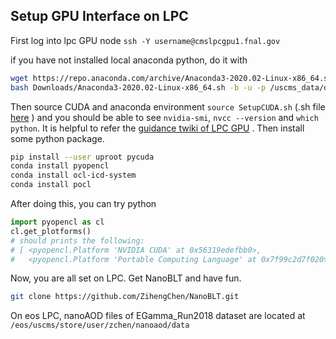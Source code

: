 ## Setup GPU Interface on LPC
First log into lpc GPU node `ssh -Y username@cmslpcgpu1.fnal.gov`

if you have not installed local anaconda python, do it with
```bash
wget https://repo.anaconda.com/archive/Anaconda3-2020.02-Linux-x86_64.sh
bash Downloads/Anaconda3-2020.02-Linux-x86_64.sh -b -u -p /uscms_data/d3/zchen/anaconda
```
Then source CUDA and anaconda environment `source SetupCUDA.sh` (.sh file [here](https://github.com/ZihengChen/Notebook/blob/master/LPC_SetupCUDA.sh) ) and you should be able to see `nvidia-smi`, `nvcc --version` and `which python`. It is helpful to refer the [guidance twiki of LPC GPU](https://twiki.cern.ch/twiki/bin/view/Main/GPUSoftwareInstallConfigure) . Then install some python package.

```bash
pip install --user uproot pycuda
conda install pyopencl
conda install ocl-icd-system
conda install pocl
```
After doing this, you can try python
```python
import pyopencl as cl
cl.get_plotforms()
# should prints the following:
# [ <pyopencl.Platform 'NVIDIA CUDA' at 0x56319edefbb0>, 
#   <pyopencl.Platform 'Portable Computing Language' at 0x7f99c2d7f020>]
``` 
Now, you are all set on LPC. Get NanoBLT and have fun.
```bash
git clone https://github.com/ZihengChen/NanoBLT.git
```
On eos LPC, nanoAOD files of EGamma_Run2018 dataset are located at `/eos/uscms/store/user/zchen/nanoaod/data`

